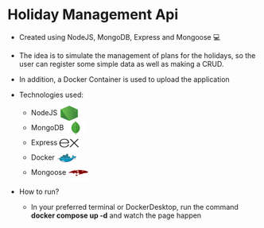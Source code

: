 # Holiday Management Api 

* Created using NodeJS, MongoDB, Express and Mongoose :computer:
* The idea is to simulate the management of plans for the holidays, so the user can register some simple data as well as making a CRUD.
* In addition, a Docker Container is used to upload the application

* Technologies used:
  * NodeJS <img align="center" alt="JoseNeto-HTML" height="30" width="40"       src="https://raw.githubusercontent.com/devicons/devicon/master/icons/nodejs/nodejs-original.svg">
  * MongoDB <img align="center" alt="JoseNeto-HTML" height="30" width="40"       src="https://raw.githubusercontent.com/devicons/devicon/master/icons/mongodb/mongodb-original.svg">
  * Express <img align="center" alt="JoseNeto-HTML" height="30" width="40"       src="https://raw.githubusercontent.com/devicons/devicon/master/icons/express/express-original.svg">
  * Docker <img align="center" alt="JoseNeto-HTML" height="30" width="40"       src="https://raw.githubusercontent.com/devicons/devicon/master/icons/docker/docker-original.svg">
  * Mongoose <img align="center" alt="JoseNeto-HTML" height="30" width="40"       src="https://raw.githubusercontent.com/devicons/devicon/master/icons/mongoose/mongoose-original.svg">  

* How to run?
  * In your preferred terminal or DockerDesktop, run the command <strong color="black">docker compose up -d</strong> and watch the page happen
